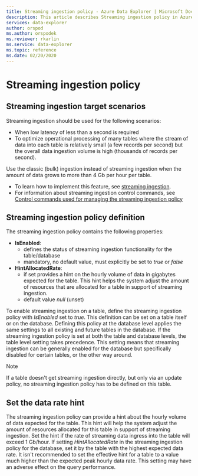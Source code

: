 ```yaml
---
title: Streaming ingestion policy - Azure Data Explorer | Microsoft Docs
description: This article describes Streaming ingestion policy in Azure Data Explorer.
services: data-explorer
author: orspod
ms.author: orspodek
ms.reviewer: rkarlin
ms.service: data-explorer
ms.topic: reference
ms.date: 02/20/2020
---
```

# Streaming ingestion policy

## Streaming ingestion target scenarios

Streaming ingestion should be used for the following scenarios:
* When low latency of less than a second is required 
* To optimize operational processing of many tables where the stream of data into each table is relatively small (a few records per second) but the overall data ingestion volume is high (thousands of records per second).

Use the classic (bulk) ingestion instead of streaming ingestion when the amount of data grows to more than 4 Gb per hour per table. 

* To learn how to implement this feature, see [streaming ingestion](../../ingest-data-streaming.md).
* For information about streaming ingestion control commands, see [Control commands used for managing the streaming ingestion policy](streamingingestion-policy.md)
 
## Streaming ingestion policy definition

The streaming ingestion policy contains the following properties:

* **IsEnabled**:
  * defines the status of streaming ingestion functionality for the table/database
  * mandatory, no default value, must explicitly be set to *true* or *false*
* **HintAllocatedRate**:
  * if set provides a hint on the hourly volume of data in gigabytes expected for the table. This hint helps the system adjust the amount of resources that are allocated for a table in support of streaming ingestion.
  * default value *null* (unset)

To enable streaming ingestion on a table, define the streaming ingestion policy with *IsEnabled* set to *true*. This definition can be set on a table itself or on the database.
Defining this policy at the database level applies the same settings to all existing and future tables in the database. If the streaming ingestion policy is set at both the table and database levels, the table level setting takes precedence. This setting means that streaming ingestion can be generally enabled for the database but specifically disabled for certain tables, or the other way around.

> [!NOTE]
> If a table doesn't get streaming ingestion directly, but only via an update policy, no streaming ingestion policy has to be defined on this table.


## Set the data rate hint
The streaming ingestion policy can provide a hint about the hourly volume of data expected for the table. This hint will help the system adjust the amount of resources allocated for this table in support of streaming ingestion.
Set the hint if the rate of streaming data ingress into the table will exceed 1 Gb/hour.
If setting _HintAllocatedRate_ in the streaming ingestion policy for the database, set it by the table with the highest expected data rate. It isn't recommended to set the effective hint for a table to a value much higher than the expected peak hourly data rate. This setting may have an adverse effect on the query performance.
